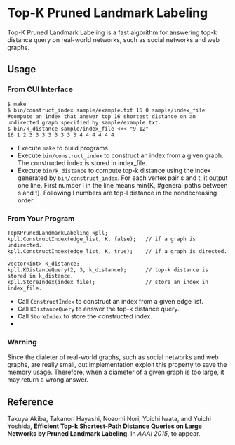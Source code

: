 Top-K Pruned Landmark Labeling
==============================
Top-K Pruned Landmark Labeling is a fast algorithm for answering top-k distance query on real-world networks, such as social networks and web graphs. 

## Usage 
### From CUI Interface

    $ make
    $ bin/construct_index sample/example.txt 16 0 sample/index_file     #compute an index that answer top 16 shortest distance on an undirected graph specified by sample/example.txt.
    $ bin/k_distance sample/index_file <<< "9 12"
    16 1 2 3 3 3 3 3 3 3 3 4 4 4 4 4 4

* Execute `make` to build programs.
* Execute `bin/construct_index` to construct an index from a given graph. The constructed index is stored in index_file.
* Execute `bin/k_distance` to compute top-k distance using the index generated by `bin/construct_index`.
  For each vertex pair s and t, it output one line. First number l in the line means min{K, #general paths between s and t}.
  Following l numbers are top-l distance in the nondecreasing order.
    
### From Your Program
    
    TopKPrunedLandmarkLabeling kpll;
    kpll.ConstructIndex(edge_list, K, false);   // if a graph is undirected.
    kpll.ConstructIndex(edge_list, K, true);    // if a graph is directed.
    
    vector<int> k_distance;
    kpll.KDistanceQuery(2, 3, k_distance);      // top-k distance is stored in k_distance.
    kpll.StoreIndex(index_file);                // store an index in index_file.

* Call `ConstructIndex` to construct an index from a given edge list.
* Call `KDistanceQuery` to answer the top-k distance query.
* Call `StoreIndex` to store the constructed index.
* 
### Warning
Since the dialeter of real-world graphs, such as social networks and web graphs, are really small, out implementation exploit this property to save the memory usage. Therefore, when a diameter of a given graph is too large, it may return a wrong answer.

## Reference
Takuya Akiba, Takanori Hayashi, Nozomi Nori, Yoichi Iwata, and Yuichi Yoshida,  **Efficient Top-k Shortest-Path Distance Queries on Large Networks by Pruned Landmark Labeling**.
In *AAAI 2015*, to appear. 
